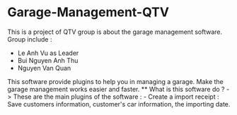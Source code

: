 # Garage-Management-QTV
This is a project of QTV group is about the garage management software.
Group include : 
- Le Anh Vu as Leader
- Bui Nguyen Anh Thu
- Nguyen Van Quan

This software provide plugins to help you in managing a garage. Make the garage management works easier and faster.
** What is this software do ? 
 -> These are the main plugins of the software : 
    - Create a import receipt : Save customers information, customer's car information, the importing date.
